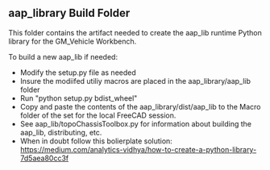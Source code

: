 ## aap_library Build Folder

This folder contains the artifact needed to create the aap_lib runtime Python library for the GM_Vehicle Workbench.

To build a new aap_lib if needed:
- Modify the setup.py file as needed
- Insure the modiifed utiliy macros are placed in the aap_library/aap_lib folder
- Run "python setup.py bdist_wheel"
- Copy and paste the contents of the aap_library/dist/aap_lib to the Macro folder of the set for the local FreeCAD session.
- See aap_lib/topoChassisToolbox.py for information about building the aap_lib, distributing, etc.
- When in doubt follow this bolierplate solution:
    https://medium.com/analytics-vidhya/how-to-create-a-python-library-7d5aea80cc3f 
